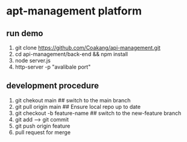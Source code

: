 # apt-management platform
## run demo
1. git clone https://github.com/Coakang/api-management.git
2. cd api-management/back-end && npm install
3. node server.js
4. http-server -p "avalibale port"
## development procedure
1. git chekout main             ## switch to the main branch
2. git pull origin main         ## Ensure local repo up to date 
3. git checkout -b feature-name ## switch to the new-feature branch
4. git add --> git commit
5. git push origin feature
6. pull request for merge




